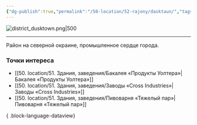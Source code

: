```yaml
---
{"dg-publish":true,"permalink":"/50-location/52-rajony/dasktaun/","tags":["локация/район"]}
---
```


![district_dusktown.png|500](/img/user/90.%20files/district_dusktown.png)
***
Район на северной окраине, промышленное сердце города. 
### Точки интереса
- [[50. location/51. Здания, заведения/Бакалея «Продукты Уолтера»\|Бакалея «Продукты Уолтера»]]
- [[50. location/51. Здания, заведения/Заводы «Cross Industries»\|Заводы «Cross Industries»]]
- [[50. location/51. Здания, заведения/Пивоварня «Тяжелый пар»\|Пивоварня «Тяжелый пар»]]

{ .block-language-dataview}
